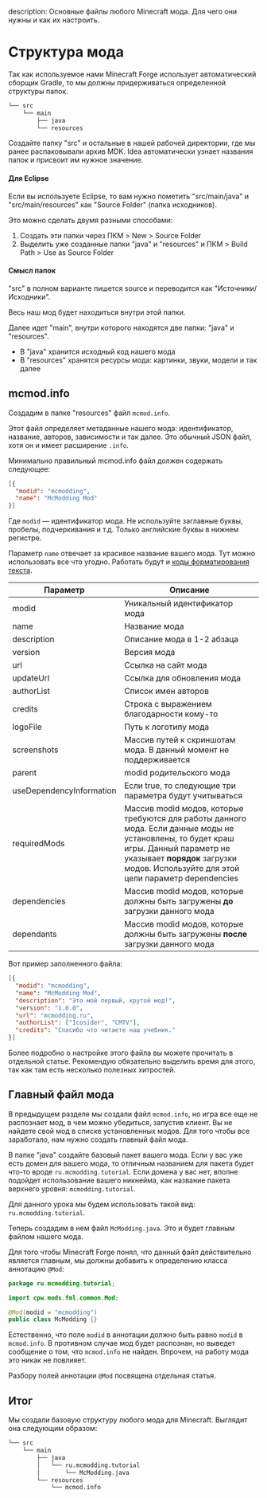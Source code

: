 description: Основные файлы любого Minecraft мода. Для чего они нужны и как их настроить.

# Структура мода

Так как используемое нами Minecraft Forge использует автоматический сборщик Gradle, то мы должны придерживаться определенной
структуры папок.

```md
└── src    
    └── main
        ├── java
        └── resources
```

Создайте папку "src" и остальные в нашей рабочей директории, где мы ранее распаковывали архив MDK. Idea автоматически
узнает названия папок и присвоит им нужное значение.

#### Для Eclipse

Если вы используете Eclipse, то вам нужно пометить "src/main/java" и "src/main/resources" как "Source Folder" (папка исходников).

Это можно сделать двумя разными способами:

1. Создать эти папки через ПКМ > New > Source Folder
2. Выделить уже созданные папки "java" и "resources" и ПКМ > Build Path > Use as Source Folder

#### Смысл папок

"src" в полном варианте пишется source и переводится как "Источники/Исходники".

Весь наш мод будет находиться внутри этой папки.

Далее идет "main", внутри которого находятся две папки: "java" и "resources".

* В "java" хранится исходный код нашего мода
* В "resources" хранятся ресурсы мода: картинки, звуки, модели и так далее

## mcmod.info

Создадим в папке "resources" файл `mcmod.info`.

Этот файл определяет метаданные нашего мода: идентификатор, название, авторов, зависимости и так далее.
Это обычный JSON файл, хотя он и имеет расширение `.info`.

Минимально правильный mcmod.info файл должен содержать следующее:

```json
[{
  "modid": "mcmodding",
  "name": "McModding Mod"
}]
```

Где `modid` — идентификатор мода. Не используйте заглавные буквы, пробелы, подчеркивания и т.д. Только английские буквы
в нижнем регистре.

Параметр `name` отвечает за красивое название вашего мода. Тут можно использовать все что угодно. Работать будут и [коды
форматирования текста](http://minecraft.gamepedia.com/Formatting_codes).

| Параметр                 | Описание                                                                                                                                                                                                                     |
|--------------------------|------------------------------------------------------------------------------------------------------------------------------------------------------------------------------------------------------------------------------|
| modid                    | Уникальный идентификатор мода                                                                                                                                                                                                |
| name                     | Название мода                                                                                                                                                                                                                |
| description              | Описание мода в 1-2 абзаца                                                                                                                                                                                                   |
| version                  | Версия мода                                                                                                                                                                                                                  |
| url                      | Ссылка на сайт мода                                                                                                                                                                                                          |
| updateUrl                | Ссылка для обновления мода                                                                                                                                                                                                   |
| authorList               | Список имен авторов                                                                                                                                                                                                          |
| credits                  | Строка с выражением благодарности кому-то                                                                                                                                                                                    |
| logoFile                 | Путь к логотипу мода                                                                                                                                                                                                         |
| screenshots              | Массив путей к скриншотам мода. В данный момент не поддерживается                                                                                                                                                            |
| parent                   | modid родительского мода                                                                                                                                                                                                     |
| useDependencyInformation | Если true, то следующие три параметра будут учитываться                                                                                                                                                                      |
| requiredMods             | Массив modid модов, которые требуются для работы данного мода. Если данные моды не установлены, то будет краш игры. Данный параметр не указывает **порядок** загрузки модов. Используйте для этой цели параметр dependencies |
| dependencies             | Массив modid модов, которые должны быть загружены **до** загрузки данного мода                                                                                                                                               |
| dependants               | Массив modid модов, которые должны быть загружены **после** загрузки данного мода                                                                                                                                            |

Вот пример заполненного файла:

```json
[{
  "modid": "mcmodding",
  "name": "McModding Mod",
  "description": "Это мой первый, крутой мод!",
  "version": "1.0.0",
  "url": "mcmodding.ru",
  "authorList": ["Icosider", "CMTV"],
  "credits": "Спасибо что читаете наш учебник."
}]
```

Более подробно о настройке этого файла вы можете прочитать в отдельной статье. Рекомендую обязательно выделить время для этого,
так как там есть несколько полезных хитростей.

## Главный файл мода

В предыдущем разделе мы создали файл `mcmod.info`, но игра все еще не распознает мод, в чем можно убедиться, запустив
клиент. Вы не найдете свой мод в списке установленных модов. Для того чтобы все заработало, нам нужно создать главный файл мода.

В папке "java" создайте базовый пакет вашего мода. Если у вас уже есть домен для вашего мода, то отличным названием для
пакета будет что-то вроде `ru.mcmodding.tutorial`. Если домена у вас нет, вполне подойдет использование вашего никнейма, как
название пакета верхнего уровня: `mcmodding.tutorial`.

Для данного урока мы будем использовать такой вид: `ru.mcmodding.tutorial`.

Теперь создадим в нем файл `McModding.java`. Это и будет главным файлом нашего мода.

Для того чтобы Minecraft Forge понял, что данный файл действительно является главным, мы должны добавить к определению класса
аннотацию `@Mod`:

```java
package ru.mcmodding.tutorial;

import cpw.mods.fml.common.Mod;

@Mod(modid = "mcmodding")
public class McModding {}
```

Естественно, что поле `modid` в аннотации должно быть равно `modid` в `mcmod.info`. В противном случае мод будет распознан,
но выведет сообщение о том, что `mcmod.info` не найден. Впрочем, на работу мода это никак не повлияет.

Разбору полей аннотации `@Mod` посвящена отдельная статья.

## Итог

Мы создали базовую структуру любого мода для Minecraft. Выглядит она следующим образом:

```md
└── src    
    └── main
        ├── java
        │   └── ru.mcmodding.tutorial
        │       └── McModding.java
        └── resources
            └── mcmod.info
```
